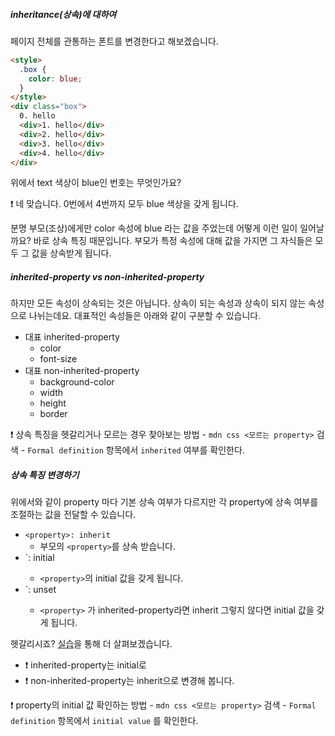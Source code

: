 ##### inheritance(상속)에 대하여
페이지 전체를 관통하는 폰트를 변경한다고 해보겠습니다.

```html
<style>
  .box {
    color: blue;
  }
</style>
<div class="box">
  0. hello
  <div>1. hello</div>
  <div>2. hello</div>
  <div>3. hello</div>
  <div>4. hello</div>
</div>
```

위에서 text 색상이 blue인 번호는 무엇인가요? 

❗️ 네 맞습니다. 0번에서 4번까지 모두 blue 색상을 갖게 됩니다.

분명 부모(조상)에게만 color 속성에 blue 라는 값을 주었는데 어떻게 이런 일이 일어날까요? 바로 상속 특징 때문입니다. 부모가 특정 속성에 대해 값을 가지면 그 자식들은 모두 그 값을 상속받게 됩니다.


##### inherited-property vs non-inherited-property

하지만 모든 속성이 상속되는 것은 아닙니다. 상속이 되는 속성과 상속이 되지 않는 속성으로 나뉘는데요. 대표적인 속성들은 아래와 같이 구분할 수 있습니다.

- 대표 inherited-property
	- color
	- font-size
- 대표 non-inherited-property
	- background-color
	- width
	- height
	- border

❗️ 상속 특징을 헷갈리거나 모르는 경우 찾아보는 방법
	- `mdn css <모르는 property>` 검색
	- `Formal definition` 항목에서 `inherited` 여부를 확인한다.


##### 상속 특징 변경하기

위에서와 같이 property 마다 기본 상속 여부가 다르지만 각 property에 상속 여부를 조절하는 값을 전달할 수 있습니다.

- `<property>: inherit`
	- 부모의 `<property>`를  상속 받습니다.
- `<property>: initial
	- `<property>`의 initial 값을 갖게 됩니다.
- `<property>: unset
	- `<property>` 가 inherited-property라면 inherit 그렇지 않다면 initial 값을 갖게 됩니다.

헷갈리시죠? [실습](https://codepen.io/web-dev-T/pen/oNVEzrR)을 통해 더 살펴보겠습니다.
- ❗️ inherited-property는 initial로
- ❗️ non-inherited-property는 inherit으로 변경해 봅니다.

❗️ property의 initial 값 확인하는 방법
	- `mdn css <모르는 property>` 검색
	- `Formal definition` 항목에서 `initial value` 를 확인한다.